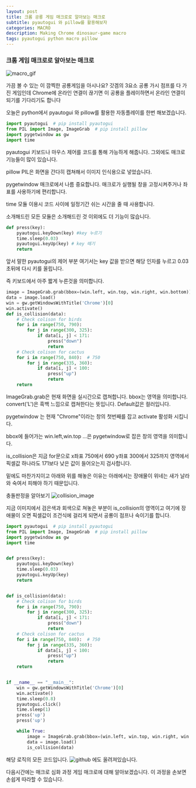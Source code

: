 ```yaml
---
layout: post
title: 크롬 공룡 게임 매크로로 알아보는 매크로
subtitle: pyautogui 와 pillow를 활용해보자
categories: MACRO
description: Making Chrome dinosaur-game macro
tags: pyautogui python macro pillow
---
```


### 크롬 게임 매크로로 알아보는 매크로
![macro_gif](https://elliethe.sirv.com/Images/Dinosaur.gif)

가끔 볼 수 있는 이 깜찍한 공룡게임을 아시나요? 갓겜의 3요소 공룡 가시 점프를 다 가진 게임인데 Chrome에 온라인 연결이 끊기면 이 공룡을 플레이하면서 온라인 연결이 되기를 기다리기도 합니다

오늘은 python에서 pyautogui 와 pillow를 활용한 자동플레이를 한번 해보겠습니다.

```python
import pyautogui  # pip install pyautogui
from PIL import Image, ImageGrab  # pip install pillow
import pygetwindow as gw
import time
```
pyautogui 키보드나 마우스 제어를 코드를 통해 가능하게 해줍니다. 그외에도 매크로 기능들이 많이 있습니다.

pillow PIL은 화면을 간다히 캡쳐해서 이미지 인식용으로 넣었습니다.

pygetwindow 매크로에서 나름 중요합니다. 매크로가 실행될 창을 고정시켜주거나 좌표를 사용하기에 편리합니다.

time 모듈 이용시 코드 사이에 일정기간 쉬는 시간을 줄 때 사용합니다.

소개해드린 모든 모듈은 소개해드린 것 이외에도 더 기능이 많습니다.

```python
def press(key):
    pyautogui.keyDown(key) #key 누르기
    time.sleep(0.03)
    pyautogui.keyUp(key) # key 떼기
    return
```
앞서 말한 pyautogui의 제어 부분 여기서는 key 값을 받으면 해당 인자를 누르고 0.03초뒤에 다시 키를 올립니다.

즉 키보드에서 아주 짧게 누른것을 의미합니다.

```python
image = ImageGrab.grab(bbox=(win.left, win.top, win.right, win.bottom)).convert('L')
data = image.load()
win = gw.getWindowsWithTitle('Chrome')[0]
win.activate()
def is_collision(data):
    # Check colison for birds
    for i in range(750, 790):
        for j in range(300, 325):
            if data[i, j] < 171:
                press("down")
                return
    # Check colison for cactus
    for i in range(750, 840):  # 750
        for j in range(335, 360):
            if data[i, j] < 100:
                press("up")
                return
    return
```
ImageGrab.grab은 현재 화면을 실시간으로 캡쳐합니다. bbox는 영역을 의미합니다. convert('L')은 흑백 느낌으로 캡쳐한다는 뜻입니다. Default값은 컬러입니다.

pygetwindow 는 현재 "Chrome"이라는 창의 첫번째를 잡고 activate 활성화 시킵니다.

bbox에 들어가는 win.left,win.top ...은 pygetwindow로 잡은 창의 영역을 의미합니다.

is_collision은 지금 for문으로 x좌표 750에서 690 y좌표 300에서 325까지 영역에서 픽셀값 하나라도 171보다 낮은 값이 들어오는지 검사합니다.

밑에도 마찬가지이고 아래와 위를 해놓은 이유는 아래에서는 장애물이 위네는 새가 날라와 숙여서 피해야 하기 때문입니다.



충돌판정을 알아보기
![collision_image](https://elliethe.sirv.com/Images/dinosour1.png)

지금 이미지에서 검은색과 회색으로 쳐놓은 부분이 is_collision의 영역이고 여기에 장애물이 오면 픽셀값이 조건식에 걸리게 되면서 공룡이 점프나 숙이기를 합니다.

```python
import pyautogui  # pip install pyautogui
from PIL import Image, ImageGrab  # pip install pillow
import pygetwindow as gw
import time


def press(key):
    pyautogui.keyDown(key)
    time.sleep(0.03)
    pyautogui.keyUp(key)
    return


def is_collision(data):
    # Check colison for birds
    for i in range(750, 790):
        for j in range(300, 325):
            if data[i, j] < 171:
                press("down")
                return
    # Check colison for cactus
    for i in range(750, 840):  # 750
        for j in range(335, 360):
            if data[i, j] < 100:
                press("up")
                return
    return


if __name__ == "__main__":
    win = gw.getWindowsWithTitle('Chrome')[0]
    win.activate()
    time.sleep(0.8)
    pyautogui.click()
    time.sleep(1)
    press('up')
    press('up')

    while True:
        image = ImageGrab.grab(bbox=(win.left, win.top, win.right, win.bottom)).convert('L')
        data = image.load()
        is_collision(data)
```
해당 로직의 모든 코드입니다. ![github]() 에도 올려져있습니다.

다음시간에는 매크로 심화 과정 게임 매크로에 대해 알아보겠습니다. 이 과정을 손보면 손쉽게 따라할 수 있습니다.
